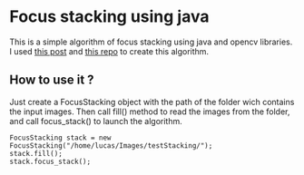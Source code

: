 Focus stacking using java
======

This is a simple algorithm of focus stacking using java and opencv libraries.
I used [this post](https://stackoverflow.com/questions/15911783/what-are-some-common-focus-stacking-algorithms) and [this repo](https://github.com/cmcguinness/focusstack) to create this algorithm.

How to use it ?
------

Just create a FocusStacking object with the path of the folder wich contains the input images. Then call fill() method to read the images from the folder, and call focus_stack() to launch the algorithm.

```
FocusStacking stack = new FocusStacking("/home/lucas/Images/testStacking/");
stack.fill();
stack.focus_stack();
```
